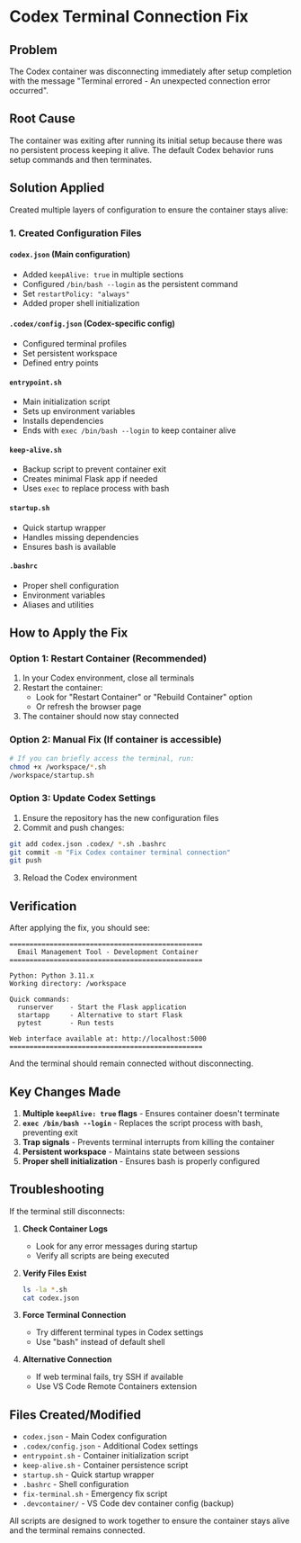 # Codex Terminal Connection Fix

## Problem
The Codex container was disconnecting immediately after setup completion with the message "Terminal errored - An unexpected connection error occurred".

## Root Cause
The container was exiting after running its initial setup because there was no persistent process keeping it alive. The default Codex behavior runs setup commands and then terminates.

## Solution Applied
Created multiple layers of configuration to ensure the container stays alive:

### 1. Created Configuration Files

#### `codex.json` (Main configuration)
- Added `keepAlive: true` in multiple sections
- Configured `/bin/bash --login` as the persistent command
- Set `restartPolicy: "always"`
- Added proper shell initialization

#### `.codex/config.json` (Codex-specific config)
- Configured terminal profiles
- Set persistent workspace
- Defined entry points

#### `entrypoint.sh`
- Main initialization script
- Sets up environment variables
- Installs dependencies
- Ends with `exec /bin/bash --login` to keep container alive

#### `keep-alive.sh`
- Backup script to prevent container exit
- Creates minimal Flask app if needed
- Uses `exec` to replace process with bash

#### `startup.sh`
- Quick startup wrapper
- Handles missing dependencies
- Ensures bash is available

#### `.bashrc`
- Proper shell configuration
- Environment variables
- Aliases and utilities

## How to Apply the Fix

### Option 1: Restart Container (Recommended)
1. In your Codex environment, close all terminals
2. Restart the container:
   - Look for "Restart Container" or "Rebuild Container" option
   - Or refresh the browser page
3. The container should now stay connected

### Option 2: Manual Fix (If container is accessible)
```bash
# If you can briefly access the terminal, run:
chmod +x /workspace/*.sh
/workspace/startup.sh
```

### Option 3: Update Codex Settings
1. Ensure the repository has the new configuration files
2. Commit and push changes:
```bash
git add codex.json .codex/ *.sh .bashrc
git commit -m "Fix Codex container terminal connection"
git push
```
3. Reload the Codex environment

## Verification

After applying the fix, you should see:
```
================================================
  Email Management Tool - Development Container
================================================

Python: Python 3.11.x
Working directory: /workspace

Quick commands:
  runserver    - Start the Flask application
  startapp     - Alternative to start Flask
  pytest       - Run tests

Web interface available at: http://localhost:5000
================================================
```

And the terminal should remain connected without disconnecting.

## Key Changes Made

1. **Multiple `keepAlive: true` flags** - Ensures container doesn't terminate
2. **`exec /bin/bash --login`** - Replaces the script process with bash, preventing exit
3. **Trap signals** - Prevents terminal interrupts from killing the container
4. **Persistent workspace** - Maintains state between sessions
5. **Proper shell initialization** - Ensures bash is properly configured

## Troubleshooting

If the terminal still disconnects:

1. **Check Container Logs**
   - Look for any error messages during startup
   - Verify all scripts are being executed

2. **Verify Files Exist**
   ```bash
   ls -la *.sh
   cat codex.json
   ```

3. **Force Terminal Connection**
   - Try different terminal types in Codex settings
   - Use "bash" instead of default shell

4. **Alternative Connection**
   - If web terminal fails, try SSH if available
   - Use VS Code Remote Containers extension

## Files Created/Modified

- `codex.json` - Main Codex configuration
- `.codex/config.json` - Additional Codex settings
- `entrypoint.sh` - Container initialization script
- `keep-alive.sh` - Container persistence script
- `startup.sh` - Quick startup wrapper
- `.bashrc` - Shell configuration
- `fix-terminal.sh` - Emergency fix script
- `.devcontainer/` - VS Code dev container config (backup)

All scripts are designed to work together to ensure the container stays alive and the terminal remains connected.